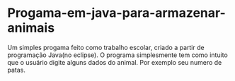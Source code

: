 # Progama-em-java-para-armazenar-animais
Um simples progama feito como trabalho escolar, criado a partir de programação Java(no eclipse). O programa simplesmente tem como intuito que o usuário digite alguns dados do animal. Por exemplo seu numero de patas.
